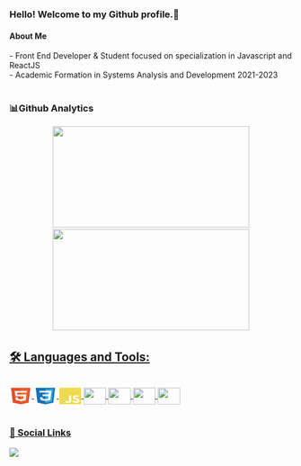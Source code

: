 ### Hello! Welcome to my Github profile.👋
<h4>About Me</h4>
- Front End Developer & Student focused on specialization in Javascript and ReactJS<br>
- Academic Formation in Systems Analysis and Development 2021-2023 <br>

<br>
<h3>📊Github Analytics</h3>
<div align="center">
  <a href="https://github.com/Shintakuenzou">
  <img width="350em" height="180em" src="https://github-readme-stats.vercel.app/api?username=Shintakuenzou&show_icons=true&theme=dark&include_all_commits=true&count_private=true" />
  <img width="350em" height="180em" src="https://github-readme-stats.vercel.app/api/top-langs/?username=Shintakuenzou&layout=compact&langs_count=7&theme=dark" />
</div>

## 🛠 Languages and Tools:
<div style="display: inline_block"><br>
  <img align="center" height="30" width="40" src="https://raw.githubusercontent.com/devicons/devicon/master/icons/html5/html5-original.svg">
  <img align="center" height="30" width="40" src="https://raw.githubusercontent.com/devicons/devicon/master/icons/css3/css3-original.svg">
  <img align="center" height="30" width="40" src="https://raw.githubusercontent.com/devicons/devicon/master/icons/javascript/javascript-plain.svg">
  <img align="center" height="30" width="40" src="https://cdn.jsdelivr.net/gh/devicons/devicon/icons/react/react-original.svg" />
  <img align="center" height="30" width="40" src="https://cdn.jsdelivr.net/gh/devicons/devicon/icons/bootstrap/bootstrap-original.svg" />
  <img align="center" height="30" width="40" src="https://cdn.jsdelivr.net/gh/devicons/devicon/icons/sass/sass-original.svg" />
  <img align="center" height="30" width="40" src="https://cdn.jsdelivr.net/gh/devicons/devicon/icons/tailwindcss/tailwindcss-plain.svg" />
</div>

<br>
<div>
  <h3>🔗 Social Links</h3>
  <a href="https://www.linkedin.com/in/felipe-enzou-shintaku-martins-okada-256704219" target="_blank">
    <img src="https://img.shields.io/badge/-LinkedIn-%230077B5?style=for-the-badge&logo=linkedin&logoColor=white" target="_blank">
  </a> 
</div>



